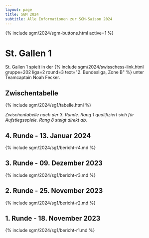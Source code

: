 ```yaml
---
layout: page
title: SGM 2024
subtitle: Alle Informationen zur SGM-Saison 2024
---
```


{% include sgm/2024/sgm-buttons.html active=1 %}

# St. Gallen 1

St. Gallen 1 spielt in der
{% include sgm/2024/swisschess-link.html gruppe=202 liga=2 round=3 text="2. Bundesliga, Zone B" %}
unter Teamcaptain Noah Fecker.

## Zwischentabelle

{% include sgm/2024/sg1/tabelle.html %}

_Zwischentabelle nach der 3. Runde. Rang 1 qualifiziert sich für Aufstiegsspiele. Rang 8 steigt direkt ab._

## 4. Runde - 13. Januar 2024

{% include sgm/2024/sg1/bericht-r4.md %}

## 3. Runde - 09. Dezember 2023

{% include sgm/2024/sg1/bericht-r3.md %}

## 2. Runde - 25. November 2023

{% include sgm/2024/sg1/bericht-r2.md %}

## 1. Runde - 18. November 2023

{% include sgm/2024/sg1/bericht-r1.md %}

<style>
table th, table td:nth-of-type(4) {
    white-space: nowrap;
}
</style>
